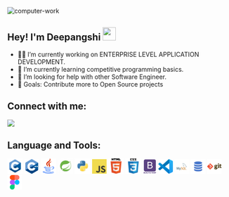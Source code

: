 ![computer-work](https://user-images.githubusercontent.com/80335921/142736963-a76c6e3e-decb-48e8-b08e-318f7e01b5e7.gif)

## Hey! I'm Deepangshi <img src="https://raw.githubusercontent.com/MartinHeinz/MartinHeinz/master/wave.gif" height="30" width="30"/> 
- 👩‍💻 I’m currently working on ENTERPRISE LEVEL APPLICATION DEVELOPMENT.
- 🌱 I’m currently learning competitive programming basics.
- 🤔 I’m looking for help with other Software Engineer.
- 🥅 Goals: Contribute more to Open Source projects

## Connect with me:
[<img align="left" width="33" src="https://cdn.jsdelivr.net/npm/simple-icons@v3/icons/linkedin.svg" />][linkedin]

<br />

## Language and Tools:

[<img align ="left " alt="C" width="35px" src="https://raw.githubusercontent.com/github/explore/f3e22f0dca2be955676bc70d6214b95b13354ee8/topics/c/c.png" />][c]
[<img align ="left " alt="c++" width="33px" src="https://github.com/Deepangshi/Deepangshi/blob/main/c%2B%2B.png" />][c++]
[<img align ="left " alt="Java" width="35px" src="https://github.com/Deepangshi/Deepangshi/blob/main/java.png" />][java]
[<img align ="left " alt="Spring" width="35px" src="https://github.com/Deepangshi/Deepangshi/blob/main/s9-3.png" />][spring]
[<img align ="left " alt="Python" width="35px" src="https://raw.githubusercontent.com/github/explore/80688e429a7d4ef2fca1e82350fe8e3517d3494d/topics/python/python.png" />][python]
[<img align ="left " alt="JavaScript" width="33px" src="https://raw.githubusercontent.com/github/explore/80688e429a7d4ef2fca1e82350fe8e3517d3494d/topics/javascript/javascript.png" />][javascript]
[<img align ="left " alt="HTML" width="35px" src="https://raw.githubusercontent.com/github/explore/80688e429a7d4ef2fca1e82350fe8e3517d3494d/topics/html/html.png" />][html]
[<img align ="left " alt="CSS" width="35px" src="https://raw.githubusercontent.com/github/explore/80688e429a7d4ef2fca1e82350fe8e3517d3494d/topics/css/css.png" />][css]
[<img align ="left " alt="Bootstrap" width="33px" src="https://raw.githubusercontent.com/devicons/devicon/master/icons/bootstrap/bootstrap-plain-wordmark.svg" />][bootstrap] 
[<img align ="left " alt="Visual Studio Code" width="33px"  src="https://raw.githubusercontent.com/github/explore/80688e429a7d4ef2fca1e82350fe8e3517d3494d/topics/visual-studio-code/visual-studio-code.png" />][vscode] 
[<img align ="left " alt="MySQL" width="33px" src="https://raw.githubusercontent.com/github/explore/80688e429a7d4ef2fca1e82350fe8e3517d3494d/topics/mysql/mysql.png" />][mysql]
[<img align ="left " alt="SQL" width="33px" src="https://raw.githubusercontent.com/github/explore/80688e429a7d4ef2fca1e82350fe8e3517d3494d/topics/sql/sql.png" />][sql]
[<img align ="left " alt="Git" width="33px" src="https://raw.githubusercontent.com/github/explore/80688e429a7d4ef2fca1e82350fe8e3517d3494d/topics/git/git.png" />][git]
[<img align ="left " alt="Figma" width="33px" src="https://github.com/Deepangshi/Deepangshi/blob/main/figma.png" />][figma] 


<br />
<br />

[linkedin]: https://www.linkedin.com/in/deepangshi-saha-258942203?lipi=urn%3Ali%3Apage%3Ad_flagship3_profile_view_base_contact_details%3BNWyvov0TQWChNgqvKXf7yg%3D%3D
[c]: https://www.javatpoint.com/c-programming-language-tutorial
[c++]: https://www.javatpoint.com/cpp-tutorial
[java]: https://www.javatpoint.com/java-tutorial
[spring]: https://spring.io/projects/spring-framework
[python]: https://www.python.org/
[javascript]: https://www.javatpoint.com/javascript-tutorial
[html]: https://developer.mozilla.org/en-US/docs/Web/HTML
[css]: https://www.javatpoint.com/css-tutorial
[bootstrap]: https://getbootstrap.com/
[vscode]: https://code.visualstudio.com/
[mysql]: https://www.mysql.com/
[sql]: https://www.javatpoint.com/sql-tutorial
[git]: https://git-scm.com/
[figma]: https://www.figma.com/



